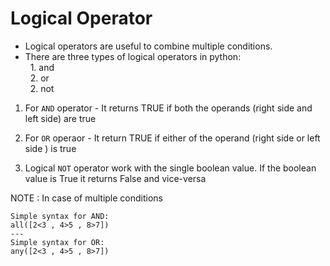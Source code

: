 # Logical Operator
* Logical operators are useful to combine multiple conditions.
* There are three types of logical operators in python: <br>
&nbsp; 1. and <br>
&nbsp; 2. or <br>
&nbsp; 2. not <br>

1. For `AND` operator - It returns TRUE if both the operands (right side and left side) are true

2. For `OR` operaor - It return TRUE if either of the operand (right side or left side ) is true

3. Logical `NOT` operator work with the single boolean value. If the boolean value is True it returns False and vice-versa

NOTE : In case of multiple conditions
```
Simple syntax for AND:
all([2<3 , 4>5 , 8>7])
---
Simple syntax for OR:
any([2<3 , 4>5 , 8>7])
```
